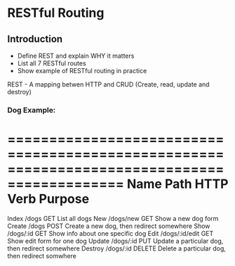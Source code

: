 # RESTful Routing

## Introduction
* Define REST and explain WHY it matters
* List all 7 RESTful routes
* Show example of RESTful routing in practice

REST - A mapping betwen HTTP and CRUD (Create, read, update and destroy)

### Dog Example:
============================================================================================
Name    Path            HTTP Verb       Purpose
============================================================================================
Index   /dogs           GET             List all dogs
New     /dogs/new       GET             Show a new dog form
Create  /dogs           POST            Create a new dog, then redirect somewhere
Show    /dogs/:id       GET             Show info about one specific dog
Edit    /dogs/:id/edit  GET             Show edit form for one dog
Update  /dogs/:id       PUT             Update a particular dog, then redirect somewhere
Destroy /dogs/:id       DELETE          Delete a particular dog, then redirect somwhere